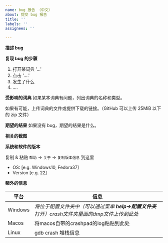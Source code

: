```yaml
---
name: bug 报告 （中文）
about: 提交 bug 报告
title: ''
labels: ''
assignees: ''

---
```


**描述 bug**

**复现 bug 的步骤**
1. 打开某词典 '...'
2. 点击 '....'
3. 发生了什么
4. ....

**受影响的词典**
如果某本词典有问题，列出词典的名称和类型。

如果有可能，上传词典的文件或提供下载的链接。（GitHub 可以上传 25MiB 以下的 zip 文件）

**期望的结果**
如果没有 bug，期望的结果是什么。

**相关的截图**

**系统和软件的版本**

复制 & 粘贴 `帮助` -> `关于` -> `复制版本信息` 到这里

- OS: [e.g. Windows10,  Fedora37]
- Version [e.g. 22]

**额外的信息**


平台  | 信息 
---------|----------
 Windows |  _将位于配置文件夹中（可以通过菜单  **help->配置文件夹** 打开）crash文件夹里面的dmp文件上传到此处_
 Macos | 将macos自带的crashpad的log粘贴到此处 
 Linux | gdb crash 堆栈信息

